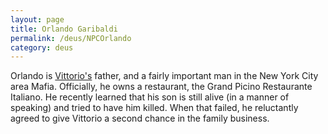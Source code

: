 ```yaml
---
layout: page
title: Orlando Garibaldi
permalink: /deus/NPCOrlando
category: deus
---
```

Orlando is [Vittorio's](CharPublicAllen) father, and a fairly important man in the New York City area Mafia. Officially, he owns a restaurant, the Grand Picino Restaurante Italiano. He recently learned that his son is still alive (in a manner of speaking) and tried to have him killed. When that failed, he reluctantly agreed to give Vittorio a second chance in the family business.
